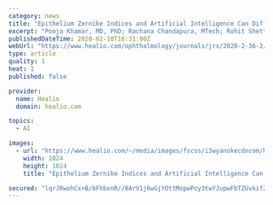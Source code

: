 ```yaml
---
category: news
title: "Epithelium Zernike Indices and Artificial Intelligence Can Differentiate Epithelial Remodeling Between Flap and Flapless Refractive Procedures"
excerpt: "Pooja Khamar, MD, PhD; Rachana Chandapura, MTech; Rohit Shetty, MD, PhD, FRCS; Zelda Dadachanji, MD; Gairik Kundu, MD; Yash Patel, MTech; Rudy M.M.A. Nuijts, MD, PhD; Abhijit Sinha Roy, PhD Journal of Refractive Surgery. 2020;36(2):97-103 https://doi.org/10.3928/1081597X-20200103-01 Posted February 10, 2020 Optical coherence tomography (OCT ..."
publishedDateTime: 2020-02-10T16:31:00Z
webUrl: "https://www.healio.com/ophthalmology/journals/jrs/2020-2-36-2/{42126c34-181e-4541-a810-8e5e387b6ece}/epithelium-zernike-indices-and-artificial-intelligence-can-differentiate-epithelial-remodeling-between-flap-and-flapless-refractive-procedures.pdf"
type: article
quality: 1
heat: 1
published: false

provider:
  name: Healio
  domain: healio.com

topics:
  - AI

images:
  - url: "https://www.healio.com/~/media/images/fscss/i3wyanokecdncom/healio_safe_image.png"
    width: 1024
    height: 1024
    title: "Epithelium Zernike Indices and Artificial Intelligence Can Differentiate Epithelial Remodeling Between Flap and Flapless Refractive Procedures"

secured: "lqrJRwohCx+B/6FhbxnR//8ArV1j6wGjYOttMopwPcy3twYJupwFbTZUvkifZE/o+OrFdtUDBwP391laHJirlXMr+CkSuQK8Qj16G0aunEqiqFfBoFQYk6hcEyHCJ5SJjPIjTneb6ciGkgVEMpcSRVuJzKULs/bMRVVGY6d/c5Xy4/Cz/Hd2VnNEkCkUYYGrWTeFjrCDyHaHC5OMosju8MSVE2fpfhRORs7ceyrhVEfE1f/YIYq7XW4sTuD5j2Vd/g0hSW7G+7qZ2SrfYj+WIyrbfqE4JrPOOtXkGLPSssGzNbQR87w4AkkMYiF2kGXzLFUGeCbk2LkY1smnyNRf/JEIB2rOAr/FONXuEEXltV5+vwZOnTJMAbq25wmr3nY8sLtwHq1H+RW7OmG9RUWgAYnpDdr94kvMxG/s5gnPNWSjx/+BpWWir2UaABoeCdLSzvpDHpi0mKHO7q6kKf1nsy1UE5rwkrPdqgP5437tOng=;CbTc13BuLWMLZ8Pli1x4Ig=="
---
```


